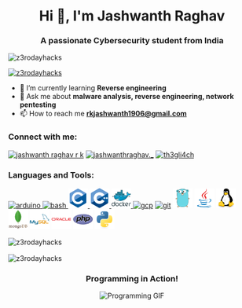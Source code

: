 <h1 align="center">Hi 👋, I'm Jashwanth Raghav</h1>
<h3 align="center">A passionate Cybersecurity student from India</h3>

<p align="left"> <img src="https://komarev.com/ghpvc/?username=z3rodayhacks&label=Profile%20views&color=0e75b6&style=flat" alt="z3rodayhacks" /> </p>

<p align="left"> <a href="https://github.com/ryo-ma/github-profile-trophy"><img src="https://github-profile-trophy.vercel.app/?username=z3rodayhacks" alt="z3rodayhacks" /></a> </p>

- 🌱 I’m currently learning **Reverse engineering**
- 💬 Ask me about **malware analysis, reverse engineering, network pentesting**
- 📫 How to reach me **rkjashwanth1906@gmail.com**

<h3 align="left">Connect with me:</h3>
<p align="left">
<a href="https://linkedin.com/in/jashwanth-raghav-r-k" target="blank"><img align="center" src="https://raw.githubusercontent.com/rahuldkjain/github-profile-readme-generator/master/src/images/icons/Social/linked-in-alt.svg" alt="jashwanth raghav r k" height="30" width="40" /></a>
<a href="https://instagram.com/jashwanthraghav._" target="blank"><img align="center" src="https://raw.githubusercontent.com/rahuldkjain/github-profile-readme-generator/master/src/images/icons/Social/instagram.svg" alt="jashwanthraghav._" height="30" width="40" /></a>
<a href="https://discord.gg/th3gli4ch" target="blank"><img align="center" src="https://raw.githubusercontent.com/rahuldkjain/github-profile-readme-generator/master/src/images/icons/Social/discord.svg" alt="th3gli4ch" height="30" width="40" /></a>
</p>

<h3 align="left">Languages and Tools:</h3>
<p align="left"> 
<a href="https://www.arduino.cc/" target="_blank" rel="noreferrer"> <img src="https://cdn.worldvectorlogo.com/logos/arduino-1.svg" alt="arduino" width="40" height="40"/> </a> 
<a href="https://www.gnu.org/software/bash/" target="_blank" rel="noreferrer"> <img src="https://www.vectorlogo.zone/logos/gnu_bash/gnu_bash-icon.svg" alt="bash" width="40" height="40"/> </a> 
<a href="https://www.cprogramming.com/" target="_blank" rel="noreferrer"> <img src="https://raw.githubusercontent.com/devicons/devicon/master/icons/c/c-original.svg" alt="c" width="40" height="40"/> </a> 
<a href="https://www.w3schools.com/cpp/" target="_blank" rel="noreferrer"> <img src="https://raw.githubusercontent.com/devicons/devicon/master/icons/cplusplus/cplusplus-original.svg" alt="cplusplus" width="40" height="40"/> </a> 
<a href="https://www.docker.com/" target="_blank" rel="noreferrer"> <img src="https://raw.githubusercontent.com/devicons/devicon/master/icons/docker/docker-original-wordmark.svg" alt="docker" width="40" height="40"/> </a> 
<a href="https://cloud.google.com" target="_blank" rel="noreferrer"> <img src="https://www.vectorlogo.zone/logos/google_cloud/google_cloud-icon.svg" alt="gcp" width "40 " height "40 "/></a>
<a href= "https://git-scm.com/" target= "_blank " rel= "noreferrer "> <img src= "https://www.vectorlogo.zone/logos/git-scm/git-scm-icon.svg " alt= "git " width= "40 " height= "40 "/></a>
<a href= "https://golang.org " target= "_blank " rel= "noreferrer "> <img src= "https://raw.githubusercontent.com/devicons/devicon/master/icons/go/go-original.svg " alt= "go " width= "40 " height= "40 "/></a>
<a href= "https://www.java.com " target= "_blank " rel= "noreferrer "> <img src= "https://raw.githubusercontent.com/devicons/devicon/master/icons/java/java-original.svg " alt= "java " width= "40 " height= "40 "/></a>
<a href= "https://www.linux.org/" target="_blank" rel=noreferrer> <img src=https://raw.githubusercontent.com/devicons/devicon/master/icons/linux/linux-original.svg alt=linux width=40 height=40/></a>
<a href=https://www.mongodb.com/ target=_blank rel=noreferrer> <img src=https://raw.githubusercontent.com/devicons/devicon/master/icons/mongodb/mongodb-original-wordmark.svg alt=mongodb width=40 height=40/></a>
<a href=https://www.mysql.com/ target=_blank rel=noreferrer> <img src=https://raw.githubusercontent.com/devicons/devicon/master/icons/mysql/mysql-original-wordmark.svg alt=mysql width=40 height=40/></a>
<a href=https://www.oracle.com/ target=_blank rel=noreferrer> <img src=https://raw.githubusercontent.com/devicons/devicon/master/icons/oracle/oracle-original.svg alt=oracle width=40 height=40/></a>
<a href=https://www.php.net target=_blank rel=noreferrer> <img src=https://raw.githubusercontent.com/devicons/devicon/master/icons/php/php-original.svg alt=php width=40 height=40/></a>
<a href=https://www.python.org target=_blank rel=noreferrer> <img src=https://raw.githubusercontent.com/devicons/devicon/master/icons/python/python-original.svg alt=python width=40 height=40/></a>
</p>

<p><img align=center src=https://github-readme-stats.vercel.app/api/top-langs?username=z3rodayhacks&show_icons=true&locale=en&layout=compact alt=z3rodayhacks /></p>

<p><img align=center src=https://github-readme-streak-stats.herokuapp.com/?user=z3rodayhacks& alt=z3rodayhacks /></p>

<h3 align=center>Programming in Action!</h3>
<p align=center><img src='https://media.tenor.com/images/e8f8e4c7c0c5f8d2d1e6e9b9b1d2d7f9/tenor.gif' alt='Programming GIF' /></p>
